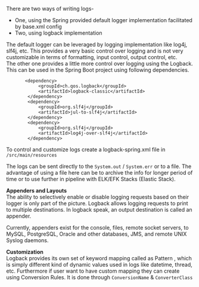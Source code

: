 There are two ways of writing logs-  
- One, using the Spring provided default logger implementation facilitated by 
base.xml config
- Two, using logback implementation

The default logger can be leveraged by logging implementation like log4j, 
slf4j, etc. This provides a very basic control over logging and is not very 
customizable in terms of formatting, input control, output control, etc.  
The other one provides a little more control over logging using the Logback.
This can be used in the Spring Boot project using following dependencies.
```$xslt
       <dependency>
            <groupId>ch.qos.logback</groupId>
            <artifactId>logback-classic</artifactId>
        </dependency>
        <dependency>
            <groupId>org.slf4j</groupId>
            <artifactId>jul-to-slf4j</artifactId>
        </dependency>
        <dependency>
            <groupId>org.slf4j</groupId>
            <artifactId>log4j-over-slf4j</artifactId>
        </dependency>
```

To control and customize logs create a logback-spring.xml file in 
`/src/main/resources` 

The logs can be sent directly to the `System.out` / `System.err` or to a file.
The advantage of using a file here can be to archive the info for longer 
period of time or to use further in pipeline with ELK/EFK Stacks (Elastic 
Stack).   

**Appenders and Layouts**  
The ability to selectively enable or disable logging requests based on their 
logger is only part of the picture. Logback allows logging requests to print 
to multiple destinations. In logback speak, an output destination is called an 
appender.  

Currently, appenders exist for the console, files, remote socket 
servers, to MySQL, PostgreSQL, Oracle and other databases, JMS, and remote 
UNIX Syslog daemons.


**Customization**  
Logback provides its own set of keyword mapping called as Pattern , which is 
simply different kind of dynamic values used in logs like datetime, thread, etc.
Furthermore if user want to have custom mapping they can create using 
Conversion Rules. It is done through `ConversionName` & `ConverterClass`